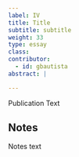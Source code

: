 ```yaml
---
label: IV
title: Title
subtitle: subtitle  
weight: 33
type: essay
class:
contributor:
  - id: gbautista
abstract: |

---
```


Publication Text


## Notes

Notes text
